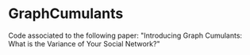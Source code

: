 # GraphCumulants
Code associated to the following paper: "Introducing Graph Cumulants: What is the Variance of Your Social Network?" 

